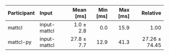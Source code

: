 | Participant | Input | Mean [ms] | Min [ms] | Max [ms] | Relative |
|:---|:---|---:|---:|---:|---:|
| mattcl | input-mattcl | 1.0 ± 2.8 | 0.0 | 15.9 | 1.00 |
| mattcl-py | input-mattcl | 27.8 ± 7.7 | 12.9 | 41.3 | 27.26 ± 74.45 |
